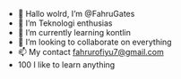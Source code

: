 - 👋 Hallo wolrd, I’m @FahruGates
- 👀 I’m Teknologi enthusias
- 🌱 I’m currently learning kontlin
- 💞️ I’m looking to collaborate on everything
- 📫 My contact fahrurofiyu7@gmail.com
- 100 I like to learn anything

<!---
FahruGates/FahruGates is a ✨ special ✨ repository because its `README.md` (this file) appears on your GitHub profile.
You can click the Preview link to take a look at your changes.
--->
